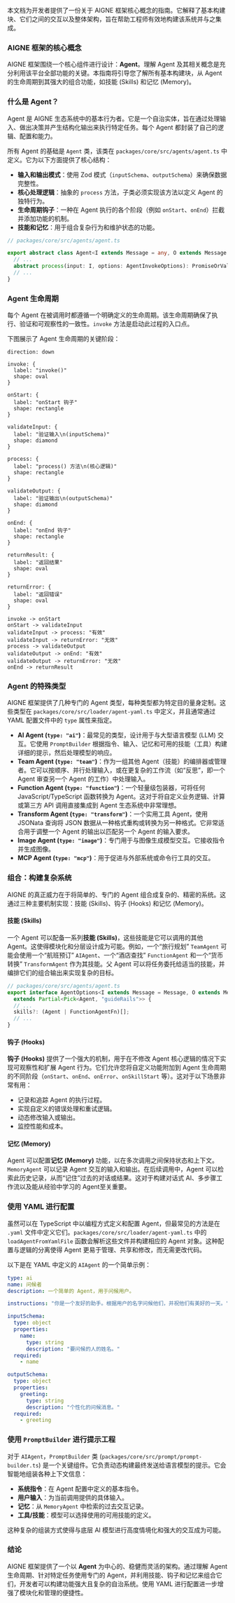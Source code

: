 本文档为开发者提供了一份关于 AIGNE 框架核心概念的指南。它解释了基本构建块、它们之间的交互以及整体架构，旨在帮助工程师有效地构建该系统并与之集成。

### AIGNE 框架的核心概念

AIGNE 框架围绕一个核心组件进行设计：**Agent**。理解 Agent 及其相关概念是充分利用该平台全部功能的关键。本指南将引导您了解所有基本构建块，从 Agent 的生命周期到其强大的组合功能，如技能 (Skills) 和记忆 (Memory)。

### 什么是 Agent？

Agent 是 AIGNE 生态系统中的基本行为者。它是一个自治实体，旨在通过处理输入、做出决策并产生结构化输出来执行特定任务。每个 Agent 都封装了自己的逻辑、配置和能力。

所有 Agent 的基础是 `Agent` 类，该类在 `packages/core/src/agents/agent.ts` 中定义。它为以下方面提供了核心结构：

-   **输入和输出模式**：使用 Zod 模式（`inputSchema`、`outputSchema`）来确保数据完整性。
-   **核心处理逻辑**：抽象的 `process` 方法，子类必须实现该方法以定义 Agent 的独特行为。
-   **生命周期钩子**：一种在 Agent 执行的各个阶段（例如 `onStart`、`onEnd`）拦截并添加功能的机制。
-   **技能和记忆**：用于组合复杂行为和维护状态的功能。

```typescript
// packages/core/src/agents/agent.ts

export abstract class Agent<I extends Message = any, O extends Message = any> {
  // ...
  abstract process(input: I, options: AgentInvokeOptions): PromiseOrValue<AgentProcessResult<O>>;
  // ...
}
```

### Agent 生命周期

每个 Agent 在被调用时都遵循一个明确定义的生命周期。该生命周期确保了执行、验证和可观察性的一致性。`invoke` 方法是启动此过程的入口点。

下图展示了 Agent 生命周期的关键阶段：

```d2
direction: down

invoke: {
  label: "invoke()"
  shape: oval
}

onStart: {
  label: "onStart 钩子"
  shape: rectangle
}

validateInput: {
  label: "验证输入\n(inputSchema)"
  shape: diamond
}

process: {
  label: "process() 方法\n(核心逻辑)"
  shape: rectangle
}

validateOutput: {
  label: "验证输出\n(outputSchema)"
  shape: diamond
}

onEnd: {
  label: "onEnd 钩子"
  shape: rectangle
}

returnResult: {
  label: "返回结果"
  shape: oval
}

returnError: {
  label: "返回错误"
  shape: oval
}

invoke -> onStart
onStart -> validateInput
validateInput -> process: "有效"
validateInput -> returnError: "无效"
process -> validateOutput
validateOutput -> onEnd: "有效"
validateOutput -> returnError: "无效"
onEnd -> returnResult
```

### Agent 的特殊类型

AIGNE 框架提供了几种专门的 Agent 类型，每种类型都为特定目的量身定制。这些类型在 `packages/core/src/loader/agent-yaml.ts` 中定义，并且通常通过 YAML 配置文件中的 `type` 属性来指定。

-   **AI Agent (`type: "ai"`)**：最常见的类型，设计用于与大型语言模型 (LLM) 交互。它使用 `PromptBuilder` 根据指令、输入、记忆和可用的技能（工具）构建详细的提示，然后处理模型的响应。
-   **Team Agent (`type: "team"`)**：作为一组其他 Agent（技能）的编排器或管理者。它可以按顺序、并行处理输入，或在更复杂的工作流（如“反思”，即一个 Agent 审查另一个 Agent 的工作）中处理输入。
-   **Function Agent (`type: "function"`)**：一个轻量级包装器，可将任何 JavaScript/TypeScript 函数转换为 Agent。这对于将自定义业务逻辑、计算或第三方 API 调用直接集成到 Agent 生态系统中非常理想。
-   **Transform Agent (`type: "transform"`)**：一个实用工具 Agent，使用 JSONata 查询将 JSON 数据从一种格式重构或转换为另一种格式。它非常适合用于调整一个 Agent 的输出以匹配另一个 Agent 的输入要求。
-   **Image Agent (`type: "image"`)**：专门用于与图像生成模型交互。它接收指令并生成图像。
-   **MCP Agent (`type: "mcp"`)**：用于促进与外部系统或命令行工具的交互。

### 组合：构建复杂系统

AIGNE 的真正威力在于将简单的、专门的 Agent 组合成复杂的、精密的系统。这通过三种主要机制实现：技能 (Skills)、钩子 (Hooks) 和记忆 (Memory)。

#### 技能 (Skills)

一个 Agent 可以配备一系列**技能 (Skills)**，这些技能是它可以调用的其他 Agent。这使得模块化和分层设计成为可能。例如，一个“旅行规划” `TeamAgent` 可能会使用一个“航班预订” `AIAgent`、一个“酒店查找” `FunctionAgent` 和一个“货币转换” `TransformAgent` 作为其技能。父 Agent 可以将任务委托给适当的技能，并编排它们的组合输出来实现复杂的目标。

```typescript
// packages/core/src/agents/agent.ts
export interface AgentOptions<I extends Message = Message, O extends Message = Message>
  extends Partial<Pick<Agent, "guideRails">> {
  // ...
  skills?: (Agent | FunctionAgentFn)[];
  // ...
}
```

#### 钩子 (Hooks)

**钩子 (Hooks)** 提供了一个强大的机制，用于在不修改 Agent 核心逻辑的情况下实现可观察性和扩展 Agent 行为。它们允许您将自定义功能附加到 Agent 生命周期的不同阶段（`onStart`、`onEnd`、`onError`、`onSkillStart` 等）。这对于以下场景非常有用：

-   记录和追踪 Agent 的执行过程。
-   实现自定义的错误处理和重试逻辑。
-   动态修改输入或输出。
-   监控性能和成本。

#### 记忆 (Memory)

Agent 可以配置**记忆 (Memory)** 功能，以在多次调用之间保持状态和上下文。`MemoryAgent` 可以记录 Agent 交互的输入和输出。在后续调用中，Agent 可以检索此历史记录，从而“记住”过去的对话或结果。这对于构建对话式 AI、多步骤工作流以及能从经验中学习的 Agent至关重要。

### 使用 YAML 进行配置

虽然可以在 TypeScript 中以编程方式定义和配置 Agent，但最常见的方法是在 `.yaml` 文件中定义它们。`packages/core/src/loader/agent-yaml.ts` 中的 `loadAgentFromYamlFile` 函数会解析这些文件并构建相应的 Agent 对象。这种配置与逻辑的分离使得 Agent 更易于管理、共享和修改，而无需更改代码。

以下是在 YAML 中定义的 `AIAgent` 的一个简单示例：

```yaml
type: ai
name: 问候者
description: 一个简单的 Agent，用于问候用户。

instructions: "你是一个友好的助手。根据用户的名字问候他们，并祝他们有美好的一天。"

inputSchema:
  type: object
  properties:
    name:
      type: string
      description: "要问候的人的姓名。"
  required:
    - name

outputSchema:
  type: object
  properties:
    greeting:
      type: string
      description: "个性化的问候消息。"
  required:
    - greeting
```

### 使用 `PromptBuilder` 进行提示工程

对于 `AIAgent`，`PromptBuilder` 类 (`packages/core/src/prompt/prompt-builder.ts`) 是一个关键组件。它负责动态构建最终发送给语言模型的提示。它会智能地组装各种上下文信息：

-   **系统指令**：在 Agent 配置中定义的基本指令。
-   **用户输入**：为当前调用提供的具体输入。
-   **记忆**：从 `MemoryAgent` 中检索的过去交互记录。
-   **工具/技能**：模型可以选择使用的可用技能的定义。

这种复杂的组装方式使得与底层 AI 模型进行高度情境化和强大的交互成为可能。

### 结论

AIGNE 框架提供了一个以 **Agent** 为中心的、稳健而灵活的架构。通过理解 Agent 生命周期、针对特定任务使用专门的 Agent，并利用技能、钩子和记忆来组合它们，开发者可以构建功能强大且复杂的自治系统。使用 YAML 进行配置进一步增强了模块化和管理的便捷性。
